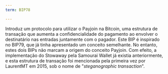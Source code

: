```yaml
---
term: BIP78

---
```

Introduz um protocolo para utilizar o Payjoin na Bitcoin, uma estrutura de transação que aumenta a confidencialidade do pagamento ao envolver o destinatário nas entradas juntamente com o pagador. Este BIP é inspirado no BIP79, que já tinha apresentado um conceito semelhante. No entanto, estes dois BIPs não marcam a origem do conceito Payjoin. Com efeito, a implementação do Stowaway pela Samourai Wallet já existia anteriormente, e esta estrutura de transação foi mencionada pela primeira vez por LaurentMT em 2015, sob o nome de "*steganographic transaction*".